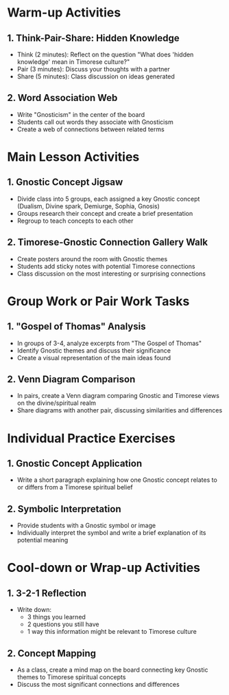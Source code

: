 # Warm-up Activities

## 1. Think-Pair-Share: Hidden Knowledge
- Think (2 minutes): Reflect on the question "What does 'hidden knowledge' mean in Timorese culture?"
- Pair (3 minutes): Discuss your thoughts with a partner
- Share (5 minutes): Class discussion on ideas generated

## 2. Word Association Web
- Write "Gnosticism" in the center of the board
- Students call out words they associate with Gnosticism
- Create a web of connections between related terms

# Main Lesson Activities

## 1. Gnostic Concept Jigsaw
- Divide class into 5 groups, each assigned a key Gnostic concept (Dualism, Divine spark, Demiurge, Sophia, Gnosis)
- Groups research their concept and create a brief presentation
- Regroup to teach concepts to each other

## 2. Timorese-Gnostic Connection Gallery Walk
- Create posters around the room with Gnostic themes
- Students add sticky notes with potential Timorese connections
- Class discussion on the most interesting or surprising connections

# Group Work or Pair Work Tasks

## 1. "Gospel of Thomas" Analysis
- In groups of 3-4, analyze excerpts from "The Gospel of Thomas"
- Identify Gnostic themes and discuss their significance
- Create a visual representation of the main ideas found

## 2. Venn Diagram Comparison
- In pairs, create a Venn diagram comparing Gnostic and Timorese views on the divine/spiritual realm
- Share diagrams with another pair, discussing similarities and differences

# Individual Practice Exercises

## 1. Gnostic Concept Application
- Write a short paragraph explaining how one Gnostic concept relates to or differs from a Timorese spiritual belief

## 2. Symbolic Interpretation
- Provide students with a Gnostic symbol or image
- Individually interpret the symbol and write a brief explanation of its potential meaning

# Cool-down or Wrap-up Activities

## 1. 3-2-1 Reflection
- Write down:
  * 3 things you learned
  * 2 questions you still have
  * 1 way this information might be relevant to Timorese culture

## 2. Concept Mapping
- As a class, create a mind map on the board connecting key Gnostic themes to Timorese spiritual concepts
- Discuss the most significant connections and differences